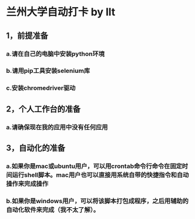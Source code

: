 # 兰州大学自动打卡 by llt
## 1，前提准备
### a.请在自己的电脑中安装python环境
### b.请用pip工具安装selenium库 
### c.安装chromedriver驱动
## 2，个人工作台的准备
### a.请确保现在我的应用中没有任何应用
## 3，自动化的准备
### a.如果你是mac或ubuntu用户，可以用crontab命令行命令在固定时间运行shell脚本。mac用户也可以直接用系统自带的快捷指令和自动操作来完成操作
### b.如果你是windows用户，可以将该脚本打包成程序，之后用辅助的自动化软件来完成（我不太了解）。

    
